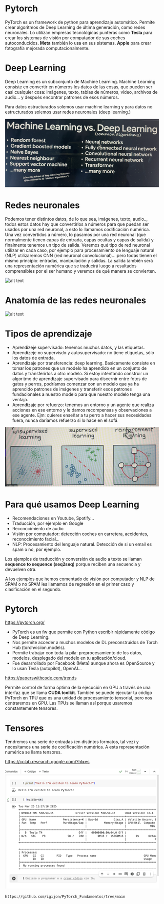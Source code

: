 # Pytorch
PyTorch es un framework de python para aprendizaje automático.
Permite crear algoritmos de Deep Learning de última generación, como redes neuronales.
Lo utilizan empresas tecnológicas punteras como **Tesla** para crear los sistemas de visión por computador de sus coches autoconducidos. **Meta** también lo usa en sus sistemas. **Apple** para crear fotografía mejorada computacionalmente.

# Deep Learning

Deep Learning es un subconjunto de Machine Learning.
Machine Learning consiste en convertir en números los datos de las cosas, que pueden ser casi cualquier cosa: imágenes, texto, tablas de números, vídeo, archivos de audio... y después encontrar patrones de esos números.

Para datos estructurados solemos usar machine learning y para datos no estructurados solemos usar redes neuronales (deep learning.)

![alt text](image.png)

# Redes neuronales

Podemos tener distintos datos, de lo que sea, imágenes, texto, audio.., todos estos datos hay que convertirlos a números para que puedan ser usados por una red neuronal, a esto lo llamamos codificación numérica. Una vez convertidos a número, lo pasamos por una red neuronal (que normalmente tienen capas de entrada, capas ocultas y capas de salida) y finalmente tenemos un tipo de salida.
Veremos qué tipo de red neuronal utilizar en cada caso, por ejemplo para procesamiento de lenguaje natural (NLP) utilizaremos CNN (red neuronal convolucional)... pero todas tienen el mismo principio: entradas, manipulación y salidas.
La salida también será una representación  numérica que se traducirá luego a resultados comprensibles por el ser humano y veremos de qué manera se convierten.

![alt text](image-1.png)

# Anatomía de las redes neuronales

![alt text](image-2.png)

# Tipos de aprendizaje

- Aprendizeje supervisado: tenemos muchos datos, y las etiquetas.
- Aprendizeje no supervisdo y autosupervisado: no tiene etiquetas, sólo los datos de entrada. 
- Aprendizaje por transferencia: deep learning. Basicamente consiste en tomar los patrones que un modelo ha aprendido en un conjunto de datos y transferirlos a otro modelo. Si estoy intentando construir un algoritmo de aprendizaje supervisado para discernir entre fotos de gatos y perros, podríamos comenzar con un modelo que ya ha aprendido patrones de imágenes y transferir esos patrones fundacionales a nuestro modelo para que nuestro modelo tenga una ventaja.
- Aprendizaje por refuerzo: tenemos un entorno y un agente que realiza acciones en ese entorno y le damos recompensas y observaciones a ese agente. Ejm: quieres enseñar a tu perro a hacer sus necesidades fuera, nunca daríamos refuerzo si lo hace en el sofá.

![alt text](image-3.png)

# Para qué usamos Deep Learning

- Recomendaciones en Youtube, Spotify...
- Traducción, por ejemplo en Google 
- Reconocimiento de audio
- Visión por computador: detección coches en carretera, accidentes, reconocimiento facial...
- NLP: Procesamiento del lenguaje natural. Detección de si un email es spam o no, por ejemplo.
  

Los ejemplos de traducción y conversión de audio a texto se llaman **sequence to sequence (seq2seq)** porque reciben una secuencia y devuelven otra.

A los ejemplos que hemos comentado de visión por computador y NLP de SPAM o no SPAM les llamamos de regresión en el primer caso y clasificación en el segundo.

# Pytorch 

https://pytorch.org/

- PyTorch es un fw que permite con Python escribir rápidamente código de Deep Learning.
- Nos permite acceder a muchos modelos de DL preconstruidos de Torch Hub (torchvisiion.models).
- Permite trabajar con toda la pila: preprocesamiento de los datos, modelos, desplegado del modelo en tu aplicación/cloud.
- Fue desarrollado por Facebook (Meta) aunque ahora es OpenSource y lo usan Tesla (autopilot), OpenAI...

https://paperswithcode.com/trends

Permite control de forma óptima de la ejecución en GPU a través de una interfaz que se llama **CUDA toolkit**.
También se puede ejecutar tu código PyTorch en TPU que es una unidad de procesamiento tensorial, pero nos centraremos en GPU.
Las TPUs se llaman así porque usaremos constantemente tensores.

# Tensores

Tendremos una serie de entradas (en distintos formatos, tal vez) y necesitamos una serie de codificación numérica. A esta representación numérica se llama tensores.

https://colab.research.google.com/?hl=es

![alt text](image-4.png)

```{note}
https://github.com/igijon/PyTorch_Fundamentos/tree/main
```


